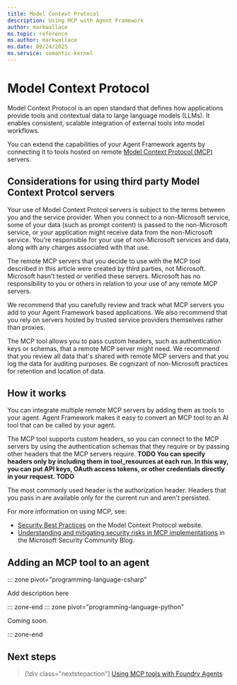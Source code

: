 ```yaml
---
title: Model Context Protocol
description: Using MCP with Agent Framework
author: markwallace
ms.topic: reference
ms.author: markwallace
ms.date: 09/24/2025
ms.service: semantic-kernel
---
```


# Model Context Protocol

Model Context Protocol is an open standard that defines how applications provide tools and contextual data to large language models (LLMs). It enables consistent, scalable integration of external tools into model workflows.

You can extend the capabilities of your Agent Framework agents by connecting it to tools hosted on remote [Model Context Protocol (MCP)](https://modelcontextprotocol.io/introduction) servers.

## Considerations for using third party Model Context Protcol servers
Your use of Model Context Protcol servers is subject to the terms between you and the service provider. When you connect to a non-Microsoft service, some of your data (such as prompt content) is passed to the non-Microsoft service, or your application might receive data from the non-Microsoft service. You're responsible for your use of non-Microsoft services and data, along with any charges associated with that use.

The remote MCP servers that you decide to use with the MCP tool described in this article were created by third parties, not Microsoft. Microsoft hasn't tested or verified these servers. Microsoft has no responsibility to you or others in relation to your use of any remote MCP servers.

We recommend that you carefully review and track what MCP servers you add to your Agent Framework based applications. We also recommend that you rely on servers hosted by trusted service providers themselves rather than proxies.

The MCP tool allows you to pass custom headers, such as authentication keys or schemas, that a remote MCP server might need. We recommend that you review all data that's shared with remote MCP servers and that you log the data for auditing purposes. Be cognizant of non-Microsoft practices for retention and location of data.

## How it works
You can integrate multiple remote MCP servers by adding them as tools to your agent. Agent Framework makes it easy to convert an MCP tool to an AI tool that can be called by your agent.

The MCP tool supports custom headers, so you can connect to the MCP servers by using the authentication schemas that they require or by passing other headers that the MCP servers require. **TODO You can specify headers only by including them in tool_resources at each run. In this way, you can put API keys, OAuth access tokens, or other credentials directly in your request. TODO**

The most commonly used header is the authorization header. Headers that you pass in are available only for the current run and aren't persisted.

For more information on using MCP, see:

- [Security Best Practices](https://modelcontextprotocol.io/specification/draft/basic/security_best_practices) on the Model Context Protocol website.
- [Understanding and mitigating security risks in MCP implementations](https://techcommunity.microsoft.com/blog/microsoft-security-blog/understanding-and-mitigating-security-risks-in-mcp-implementations/4404667) in the Microsoft Security Community Blog.

## Adding an MCP tool to an agent

::: zone pivot="programming-language-csharp"

Add description here

::: zone-end
::: zone pivot="programming-language-python"

Coming soon.

::: zone-end

## Next steps

> [!div class="nextstepaction"]
> [Using MCP tools with Foundry Agents](./foundry-agents-mcp.md)

